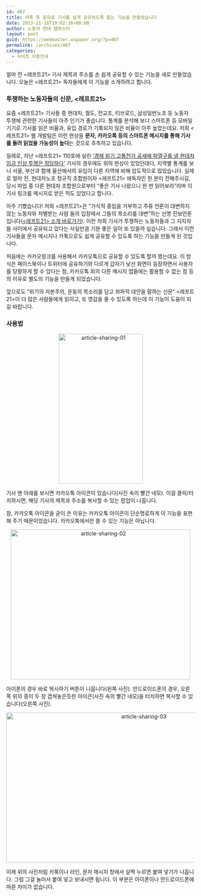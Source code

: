 ```yaml
---
id: 407
title: 카톡 등 문자로 기사를 쉽게 공유하도록 돕는 기능을 만들었습니다
date: 2013-11-18T19:02:36+00:00
author: 노동자 연대 웹마스터
layout: post
guid: https://webmaster.wspaper.org/?p=407
permalink: /archives/407
categories:
  - 사이트 이용안내
---
```

얼마 전 <레프트21> 기사 제목과 주소를 손 쉽게 공유할 수 있는 기능을 새로 만들었습니다. 오늘은 <레프트21> 독자들에게 이 기능을 소개하려고 합니다.

### 투쟁하는 노동자들의 신문, <레프트21>

요즘 <레프트21> 기사들 중 현대차, 철도, 전교조, 티브로드, 삼성일반노조 등 노동자 투쟁에 관련한 기사들이 아주 인기가 좋습니다. 통계를 분석해 보니 스마트폰 등 모바일 기기로 기사를 읽은 비율과, 유입 경로가 기록되지 않은 비율이 아주 높았는데요. 저희 <레프트21> 웹 개발팀은 이런 현상을 **문자, 카카오톡 등의 스마트폰 메시지를 통해 기사를 돌려 읽었을 가능성이 높다**는 것으로 추측하고 있습니다.

일례로, 지난 <레프트21> 110호에 실린 [‘경제 위기 고통전가 공세에 파열구를 낼 현대차 임금 인상 투쟁은 정당하다’](http://wspaper.org/article/13462) 기사의 경우에도 위의 현상이 있었던데다, 지역별 통계를 보니 서울, 부산과 함께 울산에서의 유입이 다른 지역에 비해 압도적으로 많았습니다. 실제로 얼마 전, 현대차노조 정규직 조합원이자 <레프트21> 애독자인 한 분이 전해주시길, 당시 파업 중 다른 현대차 조합원으로부터 “좋은 기사 나왔으니 한 번 읽어보라”라며 이 기사 링크를 메시지로 받은 적도 있었다고 합니다.

아주 기뻤습니다! 저희 <레프트21>은 “가식적 중립을 거부하고 주류 언론이 대변하지 않는 노동자와 차별받는 사람 들의 입장에서 그들의 목소리를 대변”하는 선명 진보언론입니다([<레프트21> 소개 바로가기](http://wspaper.org/article/10155)). 이런 저희 기사가 투쟁하는 노동자들과 그 지지자들 사이에서 공유되고 있다는 사실만큼 기분 좋은 일이 또 있을까 싶습니다. 그래서 이런 기사들을 문자 메시지나 카톡으로도 쉽게 공유할 수 있도록 하는 기능을 만들게 된 것입니다.

처음에는 카카오링크를 사용해서 카카오톡으로 공유할 수 있도록 할까 했는데요. 이 방식은 페이스북이나 트위터에 공유하기와 다르게 갑자기 낯선 화면이 등장하면서 사용자를 당황하게 할 수 있다는 점, 카카오톡 외의 다른 메시지 앱들에는 활용할 수 없는 점 등의 이유로 별도의 기능을 만들게 되었습니다.

앞으로도 “위기의 자본주의, 운동의 목소리를 담고 좌파적 대안을 말하는 신문” <레프트21>이 더 많은 사람들에게 읽히고, 또 영감을 줄 수 있도록 하는데 이 기능이 도움이 되길 바랍니다.

### 사용법

<a style="display: block; text-align: center;" href="https://webmaster.wspaper.org/wp-content/uploads/2013/11/article-sharing-01.png"><img class="aligncenter size-full wp-image-413" alt="article-sharing-01" src="https://webmaster.wspaper.org/wp-content/uploads/2013/11/article-sharing-01.png" width="225" height="400" srcset="https://webmaster.wspaper.org/wp-content/uploads/2013/11/article-sharing-01.png 225w, https://webmaster.wspaper.org/wp-content/uploads/2013/11/article-sharing-01-168x300.png 168w" sizes="(max-width: 225px) 100vw, 225px" /></a>

기사 맨 아래를 보시면 카카오톡 아이콘이 있습니다(사진 속의 빨간 네모). 이걸 클릭/터치하시면, 해당 기사의 제목과 주소를 복사할 수 있는 팝업이 나옵니다.

참, 카카오톡 아이콘을 굳이 쓴 이유는 카카오톡 아이콘이 단순명료하게 이 기능을 표현해 주기 때문이었습니다. 카카오톡에서만 쓸 수 있는 기능은 아닙니다.

<a style="display: block; text-align: center;" href="https://webmaster.wspaper.org/wp-content/uploads/2013/11/article-sharing-02.png"><img class="aligncenter size-full wp-image-414" alt="article-sharing-02" src="https://webmaster.wspaper.org/wp-content/uploads/2013/11/article-sharing-02.png" width="480" height="400" srcset="https://webmaster.wspaper.org/wp-content/uploads/2013/11/article-sharing-02.png 480w, https://webmaster.wspaper.org/wp-content/uploads/2013/11/article-sharing-02-300x250.png 300w" sizes="(max-width: 480px) 100vw, 480px" /></a>
  
아이폰의 경우 바로 복사하기 버튼이 나옵니다(왼쪽 사진). 안드로이드폰의 경우, 오른쪽 위의 종이 두 장 겹쳐놓은듯한 아이콘(사진 속의 빨간 네모)을 터치하면 복사할 수 있습니다(오른쪽 사진).

<a style="display: block; text-align: center;" href="https://webmaster.wspaper.org/wp-content/uploads/2013/11/article-sharing-03.png"><img class="aligncenter size-full wp-image-415" alt="article-sharing-03" src="https://webmaster.wspaper.org/wp-content/uploads/2013/11/article-sharing-03.png" width="720" height="400" srcset="https://webmaster.wspaper.org/wp-content/uploads/2013/11/article-sharing-03.png 720w, https://webmaster.wspaper.org/wp-content/uploads/2013/11/article-sharing-03-300x166.png 300w" sizes="(max-width: 720px) 100vw, 720px" /></a>
  
이제 위의 사진처럼 카톡이나 라인, 문자 메시지 창에서 살짝 누르면 붙여 넣기가 나옵니다. 그럼 그걸 눌러서 붙여 넣고 보내시면 됩니다. 이 부분은 아이폰이나 안드로이드폰에 따른 차이가 없습니다.